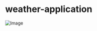 # weather-application

![Image](https://github.com/user-attachments/assets/3d16ec48-1d8d-4fba-8051-1513897ad4f2)
